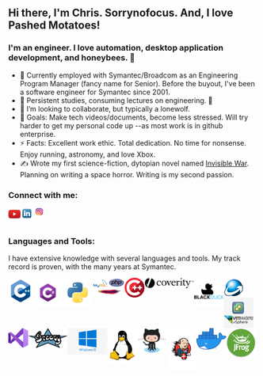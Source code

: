 ## Hi there, I'm Chris. Sorrynofocus. And, I love Pashed Motatoes!

### I'm an engineer. I love automation, desktop application development, and honeybees. 🐝

- 🔭 Currently employed with Symantec/Broadcom as an Engineering Program Manager (fancy name for Senior). Before the buyout, I've been a software engineer for Symantec since 2001. 
- 🌱 Persistent studies, consuming lectures on engineering. 🤣
- 👯 I’m looking to collaborate, but typically a lonewolf.
- 🥅 Goals: Make tech videos/documents, become less stressed. Will try harder to get my personal code up --as most work is in github enterprise. 
- ⚡ Facts: Excellent work ethic. Total dedication. No time for nonsense. Enjoy running, astronomy, and love Xbox.
- ✍️ Wrote my first science-fiction, dytopian novel named [Invisible War]. Planning on writing a space horror. Writing is my second passion.  

### Connect with me:

[<img align="left" alt="YouTube" width="25px" src="https://raw.githubusercontent.com/sorrynofocus/sorrynofocus/master/icons/youtube.png" />][youtube]
[<img align="left" alt="LinkedIn" width="25px" src="https://raw.githubusercontent.com/sorrynofocus/sorrynofocus/master/icons/linkedin.png" />][linkedin]
<!-- [<img align="left" alt="facebook" width="25px" src="https://raw.githubusercontent.com/sorrynofocus/sorrynofocus/master/icons/facebook.png" />][facebook] -->
[<img align="left" alt="Instagram" width="25px" src="https://raw.githubusercontent.com/sorrynofocus/sorrynofocus/master/icons/instagram.jpg" />][instagram]

<br /><br />
 
### Languages and Tools:

I have extensive knowledge with several languages and tools. My track record is proven, with the many years at Symantec.

[<img align="left" alt="cplusplus" width="50px" src="https://raw.githubusercontent.com/sorrynofocus/sorrynofocus/master/icons/c-logo.png" />][cplusplus]
[<img align="left" alt="csharp" width="60px" src="https://raw.githubusercontent.com/sorrynofocus/sorrynofocus/master/icons/csharp.png" />][csharp]
[<img align="left" alt="python" width="60px" src="https://raw.githubusercontent.com/sorrynofocus/sorrynofocus/master/icons/python.png" />][python]
[<img align="left" alt="php" width="65px" src="https://raw.githubusercontent.com/sorrynofocus/sorrynofocus/master/icons/phpmyadmin.png" />][php]
[<img align="left" alt="cbuilder" width="40px" src="https://raw.githubusercontent.com/sorrynofocus/sorrynofocus/master/icons/c-builder.png" />][cbuilder]
[<img align="left" alt="coverity" width="100px" src="https://raw.githubusercontent.com/sorrynofocus/sorrynofocus/master/icons/coverity-logo.png" />][coverity]
[<img align="left" alt="blackduck" width="60px" src="https://raw.githubusercontent.com/sorrynofocus/sorrynofocus/master/icons/blackduck.png" />][blackduck]
[<img align="left" alt="inno" width="40px" src="https://raw.githubusercontent.com/sorrynofocus/sorrynofocus/master/icons/inno_setup.png" />][inno]
[<img align="left" alt="vsphere" width="60px" src="https://raw.githubusercontent.com/sorrynofocus/sorrynofocus/master/icons/vmware-vsphere.png" />][vsphere]
[<img align="left" alt="visualstudio" width="40px" src="https://raw.githubusercontent.com/sorrynofocus/sorrynofocus/master/icons/vs2019.png" />][visualstudio]
[<img align="left" alt="groovy" width="80px" src="https://raw.githubusercontent.com/sorrynofocus/sorrynofocus/master/icons/groovy.png" />][groovy]
[<img align="left" alt="win10" width="80px" src="https://raw.githubusercontent.com/sorrynofocus/sorrynofocus/master/icons/win10.jpg" />][win10]
[<img align="left" alt="linux" width="60px" src="https://raw.githubusercontent.com/sorrynofocus/sorrynofocus/master/icons/linux.png" />][Linux]
[<img align="left" alt="github" width="60px" src="https://raw.githubusercontent.com/sorrynofocus/sorrynofocus/master/icons/github.png" />][GitHub]
[<img align="left" alt="jenkins" width="60px" src="https://raw.githubusercontent.com/sorrynofocus/sorrynofocus/master/icons/jenkins.png" />][Jenkins]
[<img align="left" alt="docker" width="60px" src="https://raw.githubusercontent.com/sorrynofocus/sorrynofocus/master/icons/docker.png" />][Docker]
[<img align="left" alt="artifactory" width="60px" src="https://raw.githubusercontent.com/sorrynofocus/sorrynofocus/master/icons/jfrog.png" />][Artifactory]

   

<br />
<br />



<!-- <img align="left" alt="codeSTACKr's Github Stats" src="https://github-readme-stats.vercel.app/api?username=sorrynofocus&show_icons=true&hide_border=true" /> -->

[facebook]: https://www.facebook.com/sorrynofocus/
[youtube]: https://www.youtube.com/user/christopherwinters
[instagram]: https://www.instagram.com/sorrynofocus/
[linkedin]: https://www.linkedin.com/in/christopherwinters/
[Invisible War]: https://www.amazon.com/Invisible-War-Chris-Winters/dp/0998020915/ref=sr_1_1?dchild=1&keywords=chris+winters+invisible+war

[cplusplus]: https://en.wikipedia.org/wiki/C++
[csharp]: https://docs.microsoft.com/en-us/dotnet/csharp/
[python]: https://www.python.org/
[php]: https://www.php.net/
[cbuilder]: https://www.embarcadero.com/products/cbuilder/
[coverity]: https://www.synopsys.com/software-integrity/security-testing/static-analysis-sast.html
[blackduck]: https://www.synopsys.com/software-integrity/security-testing/software-composition-analysis.html
[inno]: https://jrsoftware.org/isinfo.php
[vsphere]: https://www.vmware.com/products/vsphere.html
[visualstudio]: https://visualstudio.microsoft.com/vs/
[groovy]: http://www.groovy-lang.org/
[win10]: https://www.microsoft.com/en-us/windows/features
[Linux]: https://en.wikipedia.org/wiki/Linux
[GitHub]: https://www.github.com
[Jenkins]: https://www.jenkins.io/
[Docker]: https://www.docker.com
[Artifactory]: https://jfrog.com/artifactory





<!--
**sorrynofocus/sorrynofocus** is a ✨ _special_ ✨ repository because its `README.md` (this file) appears on your GitHub profile.

Here are some ideas to get you started:

- 🔭 I’m currently working on ...
- 🌱 I’m currently learning ...
- 👯 I’m looking to collaborate on ...
- 🤔 I’m looking for help with ...
- 💬 Ask me about ...
- 📫 How to reach me: ...
- 😄 Pronouns: ...
- ⚡ Fun fact: ...
-->
